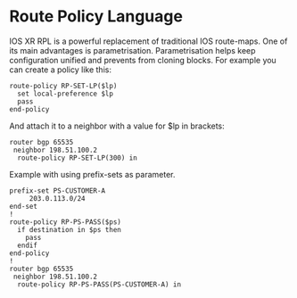 # Route Policy Language

IOS XR RPL is a powerful replacement of traditional IOS route-maps. One of its main advantages is parametrisation. Parametrisation helps keep configuration unified and prevents from cloning blocks. For example you can create a policy like this:

```cisco
route-policy RP-SET-LP($lp)
  set local-preference $lp
  pass
end-policy
```

And attach it to a neighbor with a value for $lp in brackets:

```cisco
router bgp 65535
 neighbor 198.51.100.2
  route-policy RP-SET-LP(300) in
```

Example with using prefix-sets as parameter.

```cisco
prefix-set PS-CUSTOMER-A
     203.0.113.0/24
end-set
!  
route-policy RP-PS-PASS($ps)
  if destination in $ps then
    pass
  endif
end-policy
!
router bgp 65535
 neighbor 198.51.100.2
  route-policy RP-PS-PASS(PS-CUSTOMER-A) in
```

